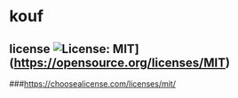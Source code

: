 # kouf

  ## license ![License: MIT](https://img.shields.io/badge/License-MIT-yellow.svg)](https://opensource.org/licenses/MIT) 
  ###https://choosealicense.com/licenses/mit/
